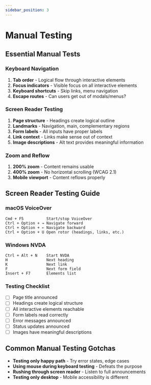 ```yaml
---
sidebar_position: 3
---
```


# Manual Testing

## Essential Manual Tests

### Keyboard Navigation
1. **Tab order** - Logical flow through interactive elements
2. **Focus indicators** - Visible focus on all interactive elements  
3. **Keyboard shortcuts** - Skip links, menu navigation
4. **Escape routes** - Can users get out of modals/menus?

### Screen Reader Testing
1. **Page structure** - Headings create logical outline
2. **Landmarks** - Navigation, main, complementary regions
3. **Form labels** - All inputs have proper labels
4. **Link context** - Links make sense out of context
5. **Image descriptions** - Alt text provides meaningful information

### Zoom and Reflow
1. **200% zoom** - Content remains usable
2. **400% zoom** - No horizontal scrolling (WCAG 2.1)
3. **Mobile viewport** - Content reflows properly

## Screen Reader Testing Guide

### macOS VoiceOver
```
Cmd + F5          Start/stop VoiceOver
Ctrl + Option + → Navigate forward
Ctrl + Option + ← Navigate backward
Ctrl + Option + U Open rotor (headings, links, etc.)
```

### Windows NVDA
```
Ctrl + Alt + N    Start NVDA
H                 Next heading
K                 Next link
F                 Next form field
Insert + F7       Elements list
```

### Testing Checklist
- [ ] Page title announced
- [ ] Headings create logical structure
- [ ] All interactive elements reachable
- [ ] Form labels read correctly
- [ ] Error messages announced
- [ ] Status updates announced
- [ ] Images have meaningful descriptions

## Common Manual Testing Gotchas
- **Testing only happy path** - Try error states, edge cases
- **Using mouse during keyboard testing** - Defeats the purpose
- **Rushing through screen reader** - Listen to full announcements
- **Testing only desktop** - Mobile accessibility is different